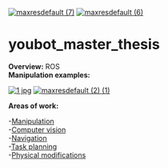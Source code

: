 [![maxresdefault (7)](https://user-images.githubusercontent.com/68658068/117089677-72380a00-ad56-11eb-9a53-c3c143c88042.jpg)](https://www.youtube.com/watch?v=LGMB8PAWDYQ&ab_channel=AlexT)
[![maxresdefault (6)](https://user-images.githubusercontent.com/68658068/117089678-72d0a080-ad56-11eb-8a38-d7307db1262d.jpg)](https://www.youtube.com/watch?v=Qk4FWbUZ-5A&ab_channel=AlexT)

# youbot_master_thesis
**Overview:**
ROS\
**Manipulation examples:**

[![1 jpg](https://user-images.githubusercontent.com/68658068/117087200-0f8f4000-ad4f-11eb-981b-324fa5b17c49.jpg)](https://youtu.be/eHf56aguuII)
[![maxresdefault (2) (1)](https://user-images.githubusercontent.com/68658068/117087285-4402fc00-ad4f-11eb-93e4-a5b02784261c.jpg)](https://youtu.be/QkStWA19vPg)

**Areas of work:**

-[Manipulation](https://github.com/mikhail-chirkov/youbot_master_thesis_or_project/wiki/Manipulation) \
-[Computer vision](https://github.com/mikhail-chirkov/youbot_master_thesis_or_project/wiki/Computer-vision) \
-[Navigation](https://github.com/mikhail-chirkov/youbot_master_thesis_or_project/wiki/Navigation) \
-[Task planning](https://github.com/mikhail-chirkov/youbot_master_thesis_or_project/wiki/Task-planning)\
-[Physical modifications](https://github.com/mikhail-chirkov/youbot_master_thesis_or_project/wiki/3D-models)
